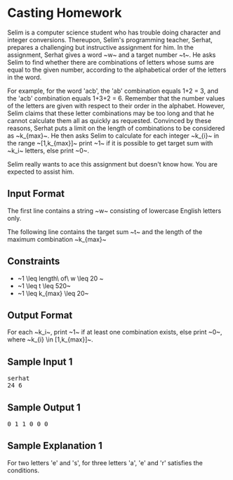 # Casting Homework

Selim is a computer science student who has trouble doing character and integer conversions. Thereupon, Selim's programming teacher, Serhat, prepares a challenging but instructive assignment for him.
In the assignment, Serhat gives a word ~w~ and a target number ~t~. He asks Selim to find whether there are combinations of letters whose sums are equal to the given number, according to the alphabetical order of the letters in the word.

For example, for the word 'acb', the 'ab' combination equals 1+2 = 3, and the 'acb' combination equals 1+3+2 = 6. Remember that the number values of the letters are given with respect to their order in the alphabet.
However, Selim claims that these letter combinations may be too long and that he cannot calculate them all as quickly as requested. Convinced by these reasons, Serhat puts a limit on the length of combinations to be considered as ~k_{max}~. He then asks Selim to calculate for each integer ~k_{i}~ in the range ~[1,k_{max}]~ print ~1~ if it is possible to get target sum with ~k_i~ letters, else print ~0~.

Selim really wants to ace this assignment but doesn't know how. You are expected to assist him.

## Input Format

The first line contains a string ~w~ consisting of lowercase English letters only. 

The following line contains the target sum ~t~ and the length of the maximum combination ~k_{max}~

## Constraints

- ~1 \leq length\ of\ w \leq 20 ~
- ~1 \leq t \leq 520~
- ~1 \leq k_{max} \leq 20~

## Output Format

For each ~k_i~, print ~1~ if at least one combination exists, else print ~0~, where ~k_{i} \in [1,k_{max}]~.

## Sample Input 1
<pre>
serhat
24 6
</pre>

## Sample Output 1

<pre>0 1 1 0 0 0</pre>

## Sample Explanation 1

For two letters 'e' and 's', for three letters 'a', 'e' and 'r' satisfies the conditions.